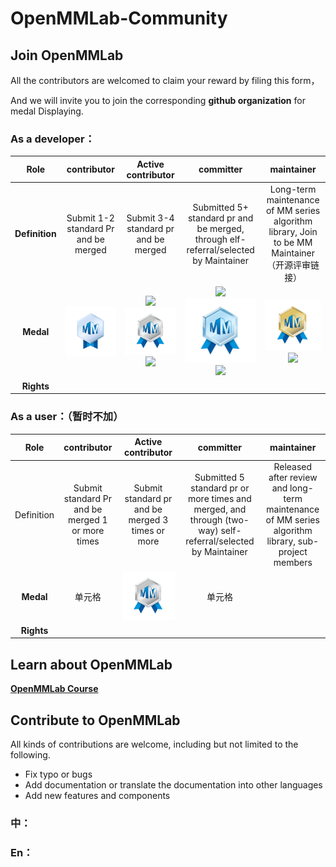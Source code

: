 # OpenMMLab-Community

## Join OpenMMLab
 All the contributors are welcomed to claim your reward by filing this form，
 
  And we will invite you to join the corresponding **github organization** for medal Displaying.
 
 ### As a developer：
|**Role**     |  **contributor** | **Active contributor** | **committer** | **maintainer** | 
|:----:   |  :----:      | :----:             |:----:     |:----:      |
|**Definition**  | Submit 1-2 standard Pr and be merged | Submit 3-4 standard pr and be merged      | Submitted 5+ standard pr and be merged, through elf-referral/selected by Maintainer  |  Long-term maintenance of MM series algorithm library, Join to be MM Maintainer （开源评审链接）|   
|**Medal**  | ![Image text](https://github.com/oyater/OpenMMLab-Community/blob/main/image/be07b70e-a563-47ae-bfad-33f0bc6ec969.jpeg)  |  <img src="[(https://github.com/oyater/OpenMMLab-Community/blob/main/image/1acba771-1375-427d-b700-33491961fc0b.jpeg)]" width="50px">![Image text](https://github.com/oyater/OpenMMLab-Community/blob/main/image/1acba771-1375-427d-b700-33491961fc0b.jpeg)<img src="[(https://github.com/oyater/OpenMMLab-Community/blob/main/image/1acba771-1375-427d-b700-33491961fc0b.jpeg)]" width="50px"> | <img src="[(https://github.com/oyater/OpenMMLab-Community/blob/main/image/e691bacd-c49f-4f34-9bcf-552c69205166.jpeg)]" width="10px"> ![Image text](https://github.com/oyater/OpenMMLab-Community/blob/main/image/e691bacd-c49f-4f34-9bcf-552c69205166.jpeg)  <img src="[(https://github.com/oyater/OpenMMLab-Community/blob/main/image/e691bacd-c49f-4f34-9bcf-552c69205166.jpeg)]" width="10px">            | ![Image text](https://github.com/oyater/OpenMMLab-Community/blob/main/image/9c27baa5-5e97-4450-a4c7-1bf0633bc11a.jpeg)  <img src="[(https://github.com/oyater/OpenMMLab-Community/blob/main/image/9c27baa5-5e97-4450-a4c7-1bf0633bc11a.jpeg)]" width="50px">       |   
|**Rights**   |   |      |               |           |   


 ### As a user：（暂时不加）
|**Role**     |  **contributor** | **Active contributor** | **committer** | **maintainer** | 
|:----:   |  :----:      | :----:             |:----:     |:----:      |
|Definition   | Submit standard Pr and be merged 1 or more times| Submit standard pr and be merged 3 times or more       | Submitted 5 standard pr or more times and merged, and through (two-way) self-referral/selected by Maintainer              |    Released after review and long-term maintenance of MM series algorithm library, sub-project members       |   
|**Medal**  | 单元格     | ![Image text](https://github.com/oyater/OpenMMLab-Community/blob/main/image/1acba771-1375-427d-b700-33491961fc0b.jpeg)   | 单元格              |           |   
|**Rights**   |     |    |       |           |   


## Learn about OpenMMLab

[**OpenMMLab Course**](https://github.com/wangruohui/OpenMMLabCourse)

## Contribute to OpenMMLab

All kinds of contributions are welcome, including but not limited to the following.

* Fix typo or bugs
* Add documentation or translate the documentation into other languages
* Add new features and components

### 中：
### En：

